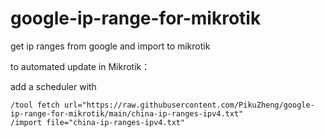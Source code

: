 # google-ip-range-for-mikrotik
get ip ranges from google and import to mikrotik

to automated update in Mikrotik：

add a scheduler with
```
/tool fetch url="https://raw.githubusercontent.com/PikuZheng/google-ip-range-for-mikrotik/main/china-ip-ranges-ipv4.txt"
/import file="china-ip-ranges-ipv4.txt"
```
